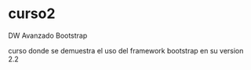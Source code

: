 curso2
======

DW Avanzado Bootstrap

curso donde se demuestra el uso del framework bootstrap en su version 2.2
